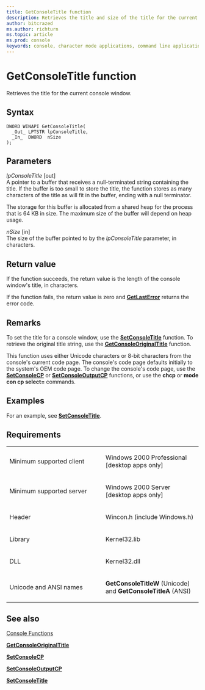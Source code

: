 ```yaml
---
title: GetConsoleTitle function
description: Retrieves the title and size of the title for the current console window.
author: bitcrazed
ms.author: richturn
ms.topic: article
ms.prod: console
keywords: console, character mode applications, command line applications, terminal applications, console api
---
```


# GetConsoleTitle function


Retrieves the title for the current console window.

Syntax
------

```ManagedCPlusPlus
DWORD WINAPI GetConsoleTitle(
  _Out_ LPTSTR lpConsoleTitle,
  _In_  DWORD  nSize
);
```

Parameters
----------

*lpConsoleTitle* \[out\]  
A pointer to a buffer that receives a null-terminated string containing the title. If the buffer is too small to store the title, the function stores as many characters of the title as will fit in the buffer, ending with a null terminator.

The storage for this buffer is allocated from a shared heap for the process that is 64 KB in size. The maximum size of the buffer will depend on heap usage.

*nSize* \[in\]  
The size of the buffer pointed to by the *lpConsoleTitle* parameter, in characters.

Return value
------------

If the function succeeds, the return value is the length of the console window's title, in characters.

If the function fails, the return value is zero and [**GetLastError**](https://msdn.microsoft.com/library/windows/desktop/ms679360) returns the error code.

Remarks
-------

To set the title for a console window, use the [**SetConsoleTitle**](setconsoletitle.md) function. To retrieve the original title string, use the [**GetConsoleOriginalTitle**](getconsoleoriginaltitle.md) function.

This function uses either Unicode characters or 8-bit characters from the console's current code page. The console's code page defaults initially to the system's OEM code page. To change the console's code page, use the [**SetConsoleCP**](setconsolecp.md) or [**SetConsoleOutputCP**](setconsoleoutputcp.md) functions, or use the **chcp** or **mode con cp select=** commands.

Examples
--------

For an example, see [**SetConsoleTitle**](setconsoletitle.md).

Requirements
------------

<table>
<colgroup>
<col width="50%" />
<col width="50%" />
</colgroup>
<tbody>
<tr class="odd">
<td><p>Minimum supported client</p></td>
<td><p>Windows 2000 Professional [desktop apps only]</p></td>
</tr>
<tr class="even">
<td><p>Minimum supported server</p></td>
<td><p>Windows 2000 Server [desktop apps only]</p></td>
</tr>
<tr class="odd">
<td><p>Header</p></td>
<td>Wincon.h (include Windows.h)</td>
</tr>
<tr class="even">
<td><p>Library</p></td>
<td>Kernel32.lib</td>
</tr>
<tr class="odd">
<td><p>DLL</p></td>
<td>Kernel32.dll</td>
</tr>
<tr class="even">
<td><p>Unicode and ANSI names</p></td>
<td><p><strong>GetConsoleTitleW</strong> (Unicode) and <strong>GetConsoleTitleA</strong> (ANSI)</p></td>
</tr>
<tr class="odd">
</tr>
<tr class="even">
</tr>
<tr class="odd">
</tr>
<tr class="even">
</tr>
</tbody>
</table>

## <span id="see_also"></span>See also


[Console Functions](console-functions.md)

[**GetConsoleOriginalTitle**](getconsoleoriginaltitle.md)

[**SetConsoleCP**](setconsolecp.md)

[**SetConsoleOutputCP**](setconsoleoutputcp.md)

[**SetConsoleTitle**](setconsoletitle.md)

 

 




